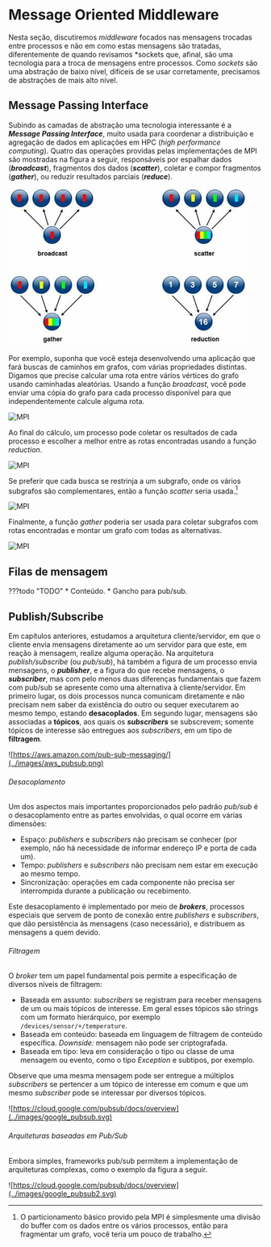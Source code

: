 # Message Oriented Middleware

Nesta seção, discutiremos *middleware* focados nas mensagens trocadas entre processos e não em como estas mensagens são tratadas, diferentemente de quando revisamos *sockets que, afinal, são uma tecnologia para a troca de mensagens entre processos.
Como *sockets* são uma abstração de baixo nível, difíceis de se usar corretamente, precisamos de abstrações de mais alto nível.

## Message Passing Interface
Subindo as camadas de abstração uma tecnologia interessante é a ***Message Passing Interface***, muito usada para coordenar a distribuição e agregação de dados em aplicações em HPC (*high performance computing*). 
Quatro das operações providas pelas implementações de MPI são mostradas na figura a seguir, responsáveis por espalhar dados (***broadcast***), fragmentos dos dados (***scatter***), coletar e compor fragmentos (***gather***), ou reduzir resultados parciais (***reduce***).

![CFD](../images/mpi.jpeg)

Por exemplo, suponha que você esteja desenvolvendo uma aplicação que fará buscas de caminhos em grafos, com várias propriedades distintas.
Digamos que precise calcular uma rota entre vários vértices do grafo usando caminhadas aleatórias. Usando a função *broadcast*, você pode enviar uma cópia do grafo para cada processo disponível para que independentemente calcule alguma rota. 

![MPI](../drawings/mpi.drawio#0)

Ao final do cálculo, um processo pode coletar os resultados de cada processo e escolher a melhor entre as rotas encontradas usando a função *reduction*.

![MPI](../drawings/mpi.drawio#3)

Se preferir que cada busca se restrinja a um subgrafo, onde os vários subgrafos são complementares, então a função *scatter* seria usada.[^scatter]

![MPI](../drawings/mpi.drawio#1)

Finalmente, a função *gather* poderia ser usada para coletar subgrafos com rotas encontradas e montar um grafo com todas as alternativas.

![MPI](../drawings/mpi.drawio#2)


[^scatter]: O particionamento básico provido pela MPI é simplesmente uma divisão do buffer com os dados entre os vários processos, então para fragmentar um grafo, você teria um pouco de trabalho.


## Filas de mensagem
???todo "TODO"
     * Conteúdo. 
     * Gancho para pub/sub.
    
## Publish/Subscribe

Em capítulos anteriores, estudamos a arquitetura cliente/servidor, em que o cliente envia mensagens diretamente ao um servidor para que este, em reação à mensagem, realize alguma operação.
Na arquitetura *publish/subscribe* (ou *pub/sub*), há também a figura de um processo envia mensagens, o ***publisher***, e a figura do que recebe mensagens, o ***subscriber***, mas com pelo menos duas diferenças fundamentais que fazem com pub/sub se apresente como uma alternativa à cliente/servidor.
Em primeiro lugar, os dois processos nunca comunicam diretamente e não precisam nem saber da existência do outro ou sequer executarem ao mesmo tempo, estando **desacoplados**.
Em segundo lugar, mensagens são associadas a **tópicos**, aos quais os ***subscribers*** se subscrevem; somente tópicos de interesse são entregues aos *subscribers*, em um tipo de **filtragem**.

![https://aws.amazon.com/pub-sub-messaging/](../images/aws_pubsub.png)


###### Desacoplamento
Um dos aspectos mais importantes proporcionados pelo padrão *pub/sub* é o desacoplamento entre as partes envolvidas, o qual ocorre em várias dimensões:

* Espaço: *publishers* e *subscribers* não precisam se conhecer (por exemplo, não há necessidade de informar endereço IP e porta de cada um).
* Tempo: *publishers* e *subscribers* não precisam nem estar em execução ao mesmo tempo.
* Sincronização: operações em cada componente não precisa ser interrompida durante a publicação ou recebimento.

Este desacoplamento é implementado por meio de ***brokers***, processos especiais que servem de ponto de conexão entre *publishers*  e *subscribers*, que dão persistência às mensagens (caso necessário), e distribuem as mensagens a quem devido.

###### Filtragem

O *broker* tem um papel fundamental pois permite a especificação de diversos níveis de filtragem:

* Baseada em assunto: *subscribers* se registram para receber mensagens de um ou mais tópicos de interesse. Em geral esses tópicos são strings com um formato hierárquico, por exemplo `/devices/sensor/+/temperature`.
* Baseada em conteúdo: baseada em linguagem de filtragem de conteúdo específica. *Downside:* mensagem não pode ser criptografada.
* Baseada em tipo: leva em consideração o tipo ou classe de uma mensagem ou evento, como o tipo *Exception* e subtipos, por exemplo.

Observe que uma mesma mensagem pode ser entregue a múltiplos *subscribers* se pertencer a um tópico de interesse em comum e que um mesmo *subscriber* pode se interessar por diversos tópicos.

![https://cloud.google.com/pubsub/docs/overview](../images/google_pubsub.svg)


###### Arquiteturas baseadas em Pub/Sub

Embora simples, frameworks pub/sub permitem a implementação de arquiteturas complexas, como o exemplo da figura a seguir.

![https://cloud.google.com/pubsub/docs/overview](../images/google_pubsub2.svg)






